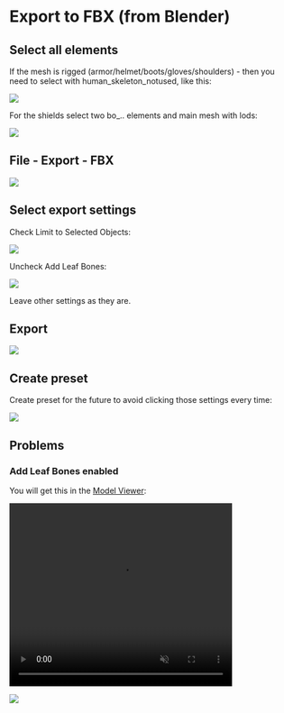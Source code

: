 # Export to FBX (from Blender)

## Select all elements

If the mesh is rigged (armor/helmet/boots/gloves/shoulders) - then you need to select with human_skeleton_notused, like this:

![](/pics/2409281004.png)

For the shields select two bo_.. elements and main mesh with lods:

![](/pics/2409281005.png)


## File - Export - FBX

![](/pics/2409281009.png)


## Select export settings

Check Limit to Selected Objects:

![](/pics/2409281011.png)

Uncheck Add Leaf Bones:

![](/pics/2409281012.png)

Leave other settings as they are.


## Export

![](/pics/2409281016.png)

## Create preset

Create preset for the future to avoid clicking those settings every time:

![](/pics/2409281017.png)


## Problems

### Add Leaf Bones enabled

You will get this in the [Model Viewer](/3d/model_viewer/):

<video width="395" height="325" controls autoplay loop muted>
    <source src="/pics/add_leaf_bones.webm" type="video/webm">
    Your browser does not support the video tag.
</video>

![](/pics/2409281039.png)

